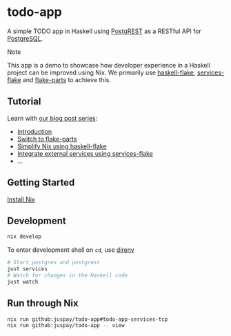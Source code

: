 # todo-app

A simple TODO app in Haskell using [PostgREST](https://postgrest.org/) as a RESTful API for [PostgreSQL](https://www.postgresql.org/).

> [!NOTE]
> This app is a demo to showcase how developer experience in a Haskell project can be improved using Nix. We primarily use [haskell-flake], [services-flake] and [flake-parts] to achieve this.

[haskell-flake]: https://community.flake.parts/haskell-flake
[services-flake]: https://community.flake.parts/services-flake
[flake-parts]: https://flake.parts

## Tutorial

Learn with [our blog post series](https://nixos.asia/en/nixify-haskell):

- [Introduction](https://nixos.asia/en/nixify-haskell-nixpkgs)
- [Switch to flake-parts](https://nixos.asia/en/nixify-haskell-parts)
- [Simplify Nix using haskell-flake](https://nixos.asia/en/nixify-haskell-flake)
- [Integrate external services using services-flake](https://nixos.asia/en/nixify-services-flake)
- ...

## Getting Started

[Install Nix](https://nixos.asia/en/install)

## Development

```sh
nix develop
```
To enter development shell on `cd`, use [direnv](https://nixos.asia/en/direnv)

```sh
# Start postgres and postgrest
just services
# Watch for changes in the Haskell code
just watch
```

## Run through Nix

```sh
nix run github:juspay/todo-app#todo-app-services-tcp
nix run github:juspay/todo-app -- view
```
